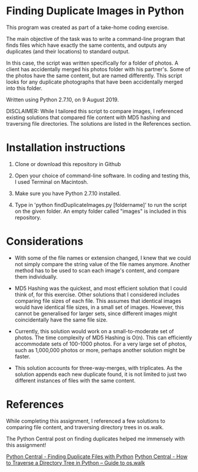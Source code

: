 
# Finding Duplicate Images in Python

This program was created as part of a take-home coding exercise.

The main objective of the task was to write a command-line program that finds files which have exactly the same contents, and outputs any duplicates (and their locations) to standard output.

In this case, the script was written specifically for a folder of photos. A client has accidentally merged his photos folder with his partner's. Some of the photos have the same content, but are named differently.  This script looks for any duplicate photographs that have been accidentally merged into this folder. 


Written using Python 2.7.10, on 9 August 2019.

DISCLAIMER: 
While I tailored this script to compare images, I referenced existing solutions that compared file content with MD5 hashing and traversing file directories. The solutions are listed in the References section.


# Installation instructions

 1. Clone or download this repository in Github

 2. Open your choice of command-line software. In coding and testing this, I used Terminal on Macintosh.

 3. Make sure you have Python 2.7.10 installed.

 4. Type in 'python findDuplicateImages.py [foldername]' to run the script on the given folder. An empty folder called "images" is included in this repository.

# Considerations

- With some of the file names or extension changed, I knew that we could not simply compare the string value of the file names anymore. Another method has to be used to scan each image's content, and compare them individually.

- MD5 Hashing was the quickest, and most efficient solution that I could think of, for this exercise. Other solutions that I considered includes comparing file sizes of each file. This assumes that identical images would have identical file sizes, in a small set of images. However, this cannot be generalised for larger sets, since different images might coincidentally have the same file size.

- Currently, this solution would work on a small-to-moderate set of photos. The time complexity of MD5 Hashing is O(n). This can efficiently accommodate sets of 100-1000 photos. For a very large set of photos, such as 1,000,000 photos or more, perhaps another solution might be faster.

- This solution accounts for three-way-merges, with triplicates. As the solution appends each new duplicate found, it is not limited to just two different instances of files with the same content.


# References

While completing this assignment, I referenced a few solutions to comparing file content, and traversing directory trees in os.walk. 

The Python Central post on finding duplicates helped me immensely with this assignment!

[Python Central - Finding Duplicate Files with Python](https://www.pythoncentral.io/finding-duplicate-files-with-python/)
[Python Central - How to Traverse a Directory Tree in Python – Guide to os.walk](https://www.pythoncentral.io/how-to-traverse-a-directory-tree-in-python-guide-to-os-walk/)
